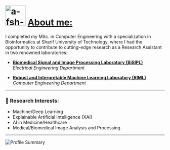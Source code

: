 <h1 align="left">
    <img src="https://avatars.githubusercontent.com/u/54026464?s=400&u=eac4c2dbd1b6ff624e43e0e78b556f27783033bf&v=4" alt="a-fsh-r" height="64" />
    <u>
        About me:
    </u>
</h1>

I completed my MSc. in Computer Engineering with a specialization in Bioinformatics at Sharif University of Technology, where I had the opportunity to contribute to cutting-edge research as a Research Assistant in two renowned laboratories:

- **[Biomedical Signal and Image Processing Laboratory (BiSIPL)](https://ee.sharif.edu/~fatemizadeh/)**  
  *Electrical Engineering Department*
  
- **[Robust and Interpretable Machine Learning Laboratory (RIML)](https://www.linkedin.com/company/robust-and-interpretable-machine-learning-lab/)**  
  *Computer Engineering Department*  
---

### 🧠 Research Interests:
- Machine/Deep Learning
- Explainable Artificial Intelligence (XAI)
- AI in Medicine/Healthcare
- Medical/Biomedical Image Analysis and Processing

---
  
![Profile Summary](https://github-profile-summary-cards.vercel.app/api/cards/profile-details?username=a-fsh-r&theme=algolia)

<!---
a-fsh-r/a-fsh-r is a ✨ special ✨ repository because its `README.md` (this file) appears on your GitHub profile.
You can click the Preview link to take a look at your changes.
--->
